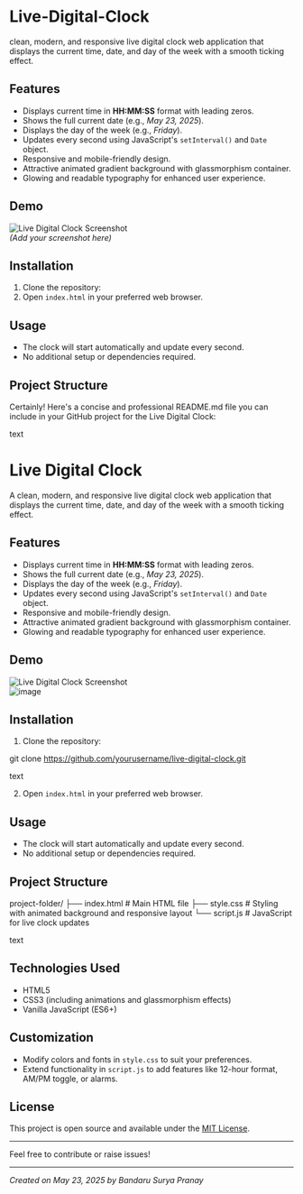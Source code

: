 # Live-Digital-Clock
 clean, modern, and responsive live digital clock web application that displays the current time, date, and day of the week with a smooth ticking effect.

## Features

- Displays current time in **HH:MM:SS** format with leading zeros.
- Shows the full current date (e.g., *May 23, 2025*).
- Displays the day of the week (e.g., *Friday*).
- Updates every second using JavaScript's `setInterval()` and `Date` object.
- Responsive and mobile-friendly design.
- Attractive animated gradient background with glassmorphism container.
- Glowing and readable typography for enhanced user experience.

## Demo

![Live Digital Clock Screenshot](screenshot.png)  
*(Add your screenshot here)*

## Installation

1. Clone the repository:
2. Open `index.html` in your preferred web browser.

## Usage

- The clock will start automatically and update every second.
- No additional setup or dependencies required.

## Project Structure
Certainly! Here's a concise and professional README.md file you can include in your GitHub project for the Live Digital Clock:


text
# Live Digital Clock

A clean, modern, and responsive live digital clock web application that displays the current time, date, and day of the week with a smooth ticking effect.

## Features

- Displays current time in **HH:MM:SS** format with leading zeros.
- Shows the full current date (e.g., *May 23, 2025*).
- Displays the day of the week (e.g., *Friday*).
- Updates every second using JavaScript's `setInterval()` and `Date` object.
- Responsive and mobile-friendly design.
- Attractive animated gradient background with glassmorphism container.
- Glowing and readable typography for enhanced user experience.

## Demo

![Live Digital Clock Screenshot](screenshot.png)  
![image](https://github.com/user-attachments/assets/9e16641a-a3c6-4940-9d1c-7956e1dfc0de)


## Installation

1. Clone the repository:

git clone https://github.com/yourusername/live-digital-clock.git


text

2. Open `index.html` in your preferred web browser.

## Usage

- The clock will start automatically and update every second.
- No additional setup or dependencies required.

## Project Structure

project-folder/
├── index.html # Main HTML file
├── style.css # Styling with animated background and responsive layout
└── script.js # JavaScript for live clock updates


text

## Technologies Used

- HTML5
- CSS3 (including animations and glassmorphism effects)
- Vanilla JavaScript (ES6+)

## Customization

- Modify colors and fonts in `style.css` to suit your preferences.
- Extend functionality in `script.js` to add features like 12-hour format, AM/PM toggle, or alarms.

## License

This project is open source and available under the [MIT License](LICENSE).

---

Feel free to contribute or raise issues!

---

*Created on May 23, 2025 by Bandaru Surya Pranay*
